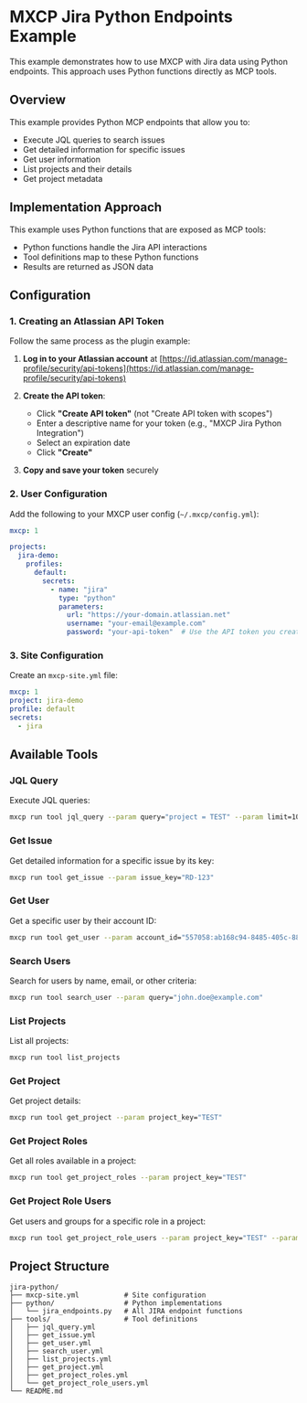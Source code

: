 # MXCP Jira Python Endpoints Example

This example demonstrates how to use MXCP with Jira data using Python endpoints. This approach uses Python functions directly as MCP tools.

## Overview

This example provides Python MCP endpoints that allow you to:
- Execute JQL queries to search issues
- Get detailed information for specific issues
- Get user information
- List projects and their details
- Get project metadata

## Implementation Approach

This example uses Python functions that are exposed as MCP tools:
- Python functions handle the Jira API interactions
- Tool definitions map to these Python functions
- Results are returned as JSON data

## Configuration

### 1. Creating an Atlassian API Token

Follow the same process as the plugin example:

1. **Log in to your Atlassian account** at [https://id.atlassian.com/manage-profile/security/api-tokens](https://id.atlassian.com/manage-profile/security/api-tokens)

2. **Create the API token**:
   - Click **"Create API token"** (not "Create API token with scopes")
   - Enter a descriptive name for your token (e.g., "MXCP Jira Python Integration")
   - Select an expiration date
   - Click **"Create"**

3. **Copy and save your token** securely

### 2. User Configuration

Add the following to your MXCP user config (`~/.mxcp/config.yml`):

```yaml
mxcp: 1

projects:
  jira-demo:
    profiles:
      default:
        secrets:
          - name: "jira"
            type: "python"
            parameters:
              url: "https://your-domain.atlassian.net"
              username: "your-email@example.com"
              password: "your-api-token"  # Use the API token you created above
```

### 3. Site Configuration

Create an `mxcp-site.yml` file:

```yaml
mxcp: 1
project: jira-demo
profile: default
secrets:
  - jira
```

## Available Tools

### JQL Query
Execute JQL queries:
```bash
mxcp run tool jql_query --param query="project = TEST" --param limit=10
```

### Get Issue
Get detailed information for a specific issue by its key:
```bash
mxcp run tool get_issue --param issue_key="RD-123"
```

### Get User
Get a specific user by their account ID:
```bash
mxcp run tool get_user --param account_id="557058:ab168c94-8485-405c-88e6-6458375eb30b"
```

### Search Users
Search for users by name, email, or other criteria:
```bash
mxcp run tool search_user --param query="john.doe@example.com"
```

### List Projects
List all projects:
```bash
mxcp run tool list_projects
```

### Get Project
Get project details:
```bash
mxcp run tool get_project --param project_key="TEST"
```

### Get Project Roles
Get all roles available in a project:
```bash
mxcp run tool get_project_roles --param project_key="TEST"
```

### Get Project Role Users
Get users and groups for a specific role in a project:
```bash
mxcp run tool get_project_role_users --param project_key="TEST" --param role_name="Developers"
```

## Project Structure

```
jira-python/
├── mxcp-site.yml           # Site configuration
├── python/                 # Python implementations
│   └── jira_endpoints.py   # All JIRA endpoint functions
├── tools/                  # Tool definitions
│   ├── jql_query.yml
│   ├── get_issue.yml
│   ├── get_user.yml
│   ├── search_user.yml
│   ├── list_projects.yml
│   ├── get_project.yml
│   ├── get_project_roles.yml
│   └── get_project_role_users.yml
└── README.md
```